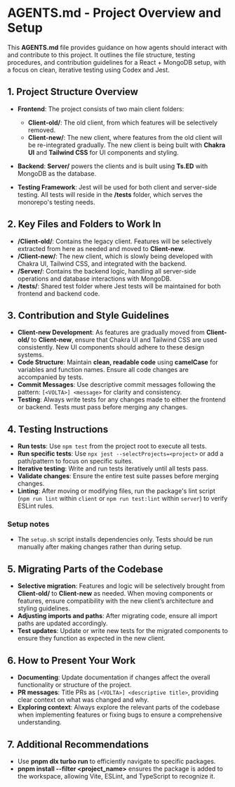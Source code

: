 # AGENTS.md - Project Overview and Setup

This **AGENTS.md** file provides guidance on how agents should interact with and contribute to this project. It outlines the file structure, testing procedures, and contribution guidelines for a React + MongoDB setup, with a focus on clean, iterative testing using Codex and Jest.

## 1. Project Structure Overview

- **Frontend**: The project consists of two main client folders:
  - **Client-old/**: The old client, from which features will be selectively removed.
  - **Client-new/**: The new client, where features from the old client will be re-integrated gradually. The new client is being built with **Chakra UI** and **Tailwind CSS** for UI components and styling.
- **Backend**: **Server/** powers the clients and is built using **Ts.ED** with MongoDB as the database.

- **Testing Framework**: Jest will be used for both client and server-side testing. All tests will reside in the **/tests** folder, which serves the monorepo's testing needs.

## 2. Key Files and Folders to Work In

- **/Client-old/**: Contains the legacy client. Features will be selectively extracted from here as needed and moved to **Client-new**.
- **/Client-new/**: The new client, which is slowly being developed with Chakra UI, Tailwind CSS, and integrated with the backend.
- **/Server/**: Contains the backend logic, handling all server-side operations and database interactions with MongoDB.
- **/tests/**: Shared test folder where Jest tests will be maintained for both frontend and backend code.

## 3. Contribution and Style Guidelines

- **Client-new Development**: As features are gradually moved from **Client-old/** to **Client-new**, ensure that Chakra UI and Tailwind CSS are used consistently. New UI components should adhere to these design systems.
- **Code Structure**: Maintain **clean, readable code** using **camelCase** for variables and function names. Ensure all code changes are accompanied by tests.
- **Commit Messages**: Use descriptive commit messages following the pattern: `[<VOLTA>] <message>` for clarity and consistency.
- **Testing**: Always write tests for any changes made to either the frontend or backend. Tests must pass before merging any changes.

## 4. Testing Instructions

- **Run tests**: Use `npm test` from the project root to execute all tests.
- **Run specific tests**: Use `npx jest --selectProjects=<project>` or add a path/pattern to focus on specific suites.
- **Iterative testing**: Write and run tests iteratively until all tests pass.
- **Validate changes**: Ensure the entire test suite passes before merging changes.
- **Linting**: After moving or modifying files, run the package's lint script (`npm run lint` within `client` or `npm run test:lint` within `server`) to verify ESLint rules.

### Setup notes

- The `setup.sh` script installs dependencies only. Tests should be run manually after making changes rather than during setup.

## 5. Migrating Parts of the Codebase

- **Selective migration**: Features and logic will be selectively brought from **Client-old/** to **Client-new** as needed. When moving components or features, ensure compatibility with the new client’s architecture and styling guidelines.
- **Adjusting imports and paths**: After migrating code, ensure all import paths are updated accordingly.
- **Test updates**: Update or write new tests for the migrated components to ensure they function as expected in the new client.

## 6. How to Present Your Work

- **Documenting**: Update documentation if changes affect the overall functionality or structure of the project.
- **PR messages**: Title PRs as `[<VOLTA>] <descriptive title>`, providing clear context on what was changed and why.
- **Exploring context**: Always explore the relevant parts of the codebase when implementing features or fixing bugs to ensure a comprehensive understanding.

## 7. Additional Recommendations

- Use **pnpm dlx turbo run** to efficiently navigate to specific packages.
- **pnpm install --filter <project_name>** ensures the package is added to the workspace, allowing Vite, ESLint, and TypeScript to recognize it.

